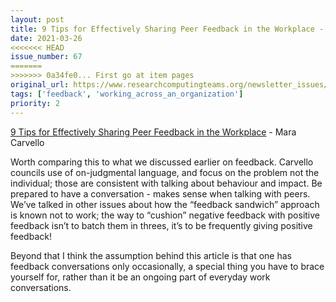 ```yaml
---
layout: post
title: 9 Tips for Effectively Sharing Peer Feedback in the Workplace - Mara Carvello
date: 2021-03-26
<<<<<<< HEAD
issue_number: 67
=======
>>>>>>> 0a34fe0... First go at item pages
original_url: https://www.researchcomputingteams.org/newsletter_issues/0067
tags: ['feedback', 'working_across_an_organization']
priority: 2
---
```


<!-- markdownlint-disable MD033 -->
<!-- markdownlint-disable MD041 -->
<!-- markdownlint-disable MD049 -->

[9 Tips for Effectively Sharing Peer Feedback in the Workplace](https://fellow.app/blog/2021/tips-for-effectively-sharing-peer-feedback-in-the-workplace/) - Mara Carvello

Worth comparing this to what we discussed earlier on feedback.   Carvello councils use of on-judgmental language, and focus on the problem not the individual; those are consistent with talking about behaviour and impact.  Be prepared to have a conversation - makes sense when talking with peers.  We’ve talked in other issues about how the “feedback sandwich” approach is known not to work; the way to “cushion” negative feedback with positive feedback isn’t to batch them in threes, it’s to be frequently giving positive feedback!

Beyond that I think the assumption behind this article is that one has feedback conversations only occasionally, a special thing you have to brace yourself for, rather than it be an ongoing part of everyday work conversations.